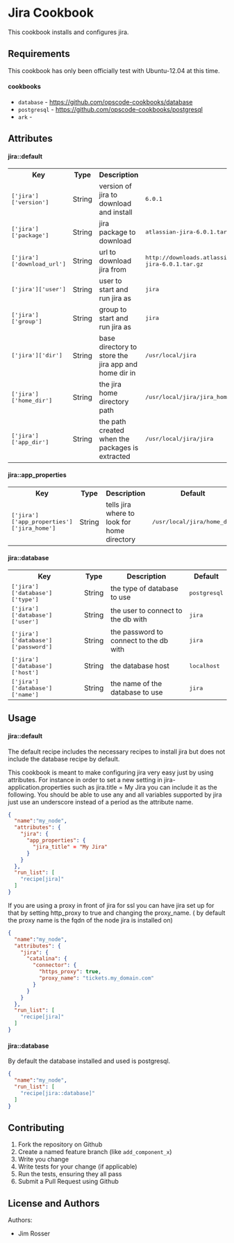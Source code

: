 Jira Cookbook
=============
This cookbook installs and configures jira.  

Requirements
------------
This cookbook has only been officially test with Ubuntu-12.04 at this time.

#### cookbooks 
- `database` - https://github.com/opscode-cookbooks/database
- `postgresql` - https://github.com/opscode-cookbooks/postgresql
- `ark` -  

Attributes
----------

#### jira::default
<table>
  <tr>
    <th>Key</th>
    <th>Type</th>
    <th>Description</th>
    <th>Default</th>
  </tr>
  <tr>
    <td><tt>['jira']['version']</tt></td>
    <td>String</td>
    <td>version of jira to download and install</td>
    <td><tt>6.0.1</tt></td>
  </tr>
  <tr>
    <td><tt>['jira']['package']</tt></td>
    <td>String</td>
    <td>jira package to download</td>
    <td><tt>atlassian-jira-6.0.1.tar.gz</tt></td>
  </tr>
  <tr>
    <td><tt>['jira']['download_url']</tt></td>
    <td>String</td>
    <td>url to download jira from</td>
    <td><tt>http://downloads.atlassian.com/software/jira/downloads/atlassian-jira-6.0.1.tar.gz</tt></td>
  </tr>
  <tr>
    <td><tt>['jira']['user']</tt></td>
    <td>String</td>
    <td>user to start and run jira as</td>
    <td><tt>jira</tt></td>
  </tr>
  <tr>
    <td><tt>['jira']['group']</tt></td>
    <td>String</td>
    <td>group to start and run jira as</td>
    <td><tt>jira</tt></td>
  </tr>
  <tr>
    <td><tt>['jira']['dir']</tt></td>
    <td>String</td>
    <td>base directory to store the jira app and home dir in</td>
    <td><tt>/usr/local/jira</tt></td>
  </tr>
  <tr>
    <td><tt>['jira']['home_dir']</tt></td>
    <td>String</td>
    <td>the jira home directory path</td>
    <td><tt>/usr/local/jira/jira_home</tt></td>
  </tr>
  <tr>
    <td><tt>['jira']['app_dir']</tt></td>
    <td>String</td>
    <td>the path created when the packages is extracted</td>
    <td><tt>/usr/local/jira/jira</tt></td>
  </tr>
</table>

#### jira::app_properties
<table>
  <tr>
    <th>Key</th>
    <th>Type</th>
    <th>Description</th>
    <th>Default</th>
  </tr>
  <tr>
    <td><tt>['jira']['app_properties']['jira_home']</tt></td>
    <td>String</td>
    <td>tells jira where to look for home directory</td>
    <td><tt>/usr/local/jira/home_dir</tt></td>
  </tr>
</table>

#### jira::database
<table>
  <tr>
    <th>Key</th>
    <th>Type</th>
    <th>Description</th>
    <th>Default</th>
  </tr>
  <tr>
    <td><tt>['jira']['database']['type']</tt></td>
    <td>String</td>
    <td>the type of database to use</td>
    <td><tt>postgresql</tt></td>
  </tr>
  <tr>
    <td><tt>['jira']['database']['user']</tt></td>
    <td>String</td>
    <td>the user to connect to the db with</td>
    <td><tt>jira</tt></td>
  </tr>
  <tr>
    <td><tt>['jira']['database']['password']</tt></td>
    <td>String</td>
    <td>the password to connect to the db with</td>
    <td><tt>jira</tt></td>
  </tr>
  <tr>
    <td><tt>['jira']['database']['host']</tt></td>
    <td>String</td>
    <td>the database host</td>
    <td><tt>localhost</tt></td>
  </tr>
  <tr>
    <td><tt>['jira']['database']['name']</tt></td>
    <td>String</td>
    <td>the name of the database to use</td>
    <td><tt>jira</tt></td>
  </tr>
</table>

Usage
-----
#### jira::default

The default recipe includes the necessary recipes to install jira but does not include the database recipe by default.

This cookbook is meant to make configuring jira very easy just by using attributes.  For instance in order to set a new setting in jira-application.properties such as jira.title = My Jira you can include it as the following.  You should be able to use any and all variables supported by jira just use an underscore instead of a period as the attribute name.

```json
{
  "name":"my_node",
  "attributes": {
    "jira": {
      "app_properties": {
        "jira_title" = "My Jira"
      }
    }
  },
  "run_list": [
    "recipe[jira]"
  ]
}
```

If you are using a proxy in front of jira for ssl you can have jira set up for that by setting http_proxy to true and changing the proxy_name. ( by default the proxy name is the fqdn of the node jira is installed on)

```json
{
  "name":"my_node",
  "attributes": {
    "jira": {
      "catalina": {
        "connector": {
          "https_proxy": true,
          "proxy_name": "tickets.my_domain.com"
        }
      }
    }
  },
  "run_list": [
    "recipe[jira]"
  ]
}
```

#### jira::database

By default the database installed and used is postgresql.

```json
{
  "name":"my_node",
  "run_list": [
    "recipe[jira::database]"
  ]
}
```

Contributing
------------
1. Fork the repository on Github
2. Create a named feature branch (like `add_component_x`)
3. Write you change
4. Write tests for your change (if applicable)
5. Run the tests, ensuring they all pass
6. Submit a Pull Request using Github

License and Authors
-------------------
Authors: 

* Jim Rosser
